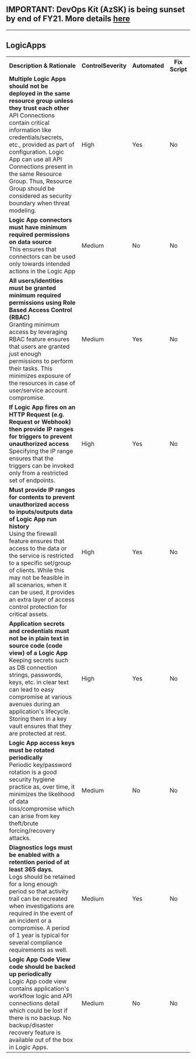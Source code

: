 ## IMPORTANT: DevOps Kit (AzSK) is being sunset by end of FY21. More details [here](../../../ReleaseNotes/AzSKSunsetNotice.md)
----------------------------------------------

<html>
<head>

</head><body>
<H2>LogicApps</H2><table><tr><th>Description & Rationale</th><th>ControlSeverity</th><th>Automated</th><th>Fix Script</th></tr><tr><td><b>Multiple Logic Apps should not be deployed in the same resource group unless they trust each other</b><br/>API Connections contain critical information like credentials/secrets, etc., provided as part of configuration. Logic App can use all API Connections present in the same Resource Group. Thus, Resource Group should be considered as security boundary when threat modeling.</td><td>High</td><td>Yes</td><td>No</td></tr><tr><td><b>Logic App connectors must have minimum required permissions on data source</b><br/>This ensures that connectors can be used only towards intended actions in the Logic App</td><td>Medium</td><td>No</td><td>No</td></tr><tr><td><b>All users/identities must be granted minimum required permissions using Role Based Access Control (RBAC)</b><br/>Granting minimum access by leveraging RBAC feature ensures that users are granted just enough permissions to perform their tasks. This minimizes exposure of the resources in case of user/service account compromise.</td><td>Medium</td><td>Yes</td><td>No</td></tr><tr><td><b>If Logic App fires on an HTTP Request (e.g. Request or Webhook) then provide IP ranges for triggers to prevent unauthorized access</b><br/>Specifying the IP range ensures that the triggers can be invoked only from a restricted set of endpoints.</td><td>High</td><td>Yes</td><td>No</td></tr><tr><td><b>Must provide IP ranges for contents to prevent unauthorized access to inputs/outputs data of Logic App run history</b><br/>Using the firewall feature ensures that access to the data or the service is restricted to a specific set/group of clients. While this may not be feasible in all scenarios, when it can be used, it provides an extra layer of access control protection for critical assets.</td><td>High</td><td>Yes</td><td>No</td></tr><tr><td><b>Application secrets and credentials must not be in plain text in source code (code view) of a Logic App</b><br/>Keeping secrets such as DB connection strings, passwords, keys, etc. in clear text can lead to easy compromise at various avenues during an application's lifecycle. Storing them in a key vault ensures that they are protected at rest.</td><td>High</td><td>Yes</td><td>No</td></tr><tr><td><b>Logic App access keys must be rotated periodically</b><br/>Periodic key/password rotation is a good security hygiene practice as, over time, it minimizes the likelihood of data loss/compromise which can arise from key theft/brute forcing/recovery attacks.</td><td>Medium</td><td>No</td><td>No</td></tr><tr><td><b>Diagnostics logs must be enabled with a retention period of at least 365 days.</b><br/>Logs should be retained for a long enough period so that activity trail can be recreated when investigations are required in the event of an incident or a compromise. A period of 1 year is typical for several compliance requirements as well.</td><td>Medium</td><td>Yes</td><td>No</td></tr><tr><td><b>Logic App Code View code should be backed up periodically</b><br/>Logic App code view contains application's workflow logic and API connections detail which could be lost if there is no backup. No backup/disaster recovery feature is available out of the box in Logic Apps.</td><td>Medium</td><td>No</td><td>No</td></tr></table>
<table>
</table>
</body></html>
